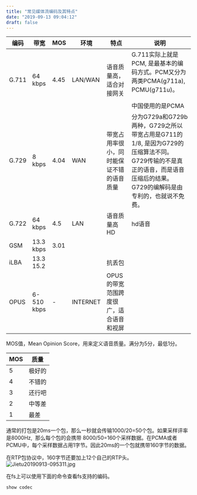 ```yaml
---
title: "常见媒体流编码及其特点"
date: "2019-09-13 09:04:12"
draft: false
---
```


| 编码 | 带宽 | MOS | 环境 | 特点 | 说明 |
| --- | --- | --- | --- | --- | --- |
| G.711 | 64 kbps | 4.45 | LAN/WAN | 语音质量高，适合对接网关 | G.711实际上就是PCM, 是最基本的编码方式。PCM又分为两类PCMA(g711a), PCMU(g711u)。<br /><br />中国使用的是PCMA |
| G.729 | 8 kbps | 4.04 | WAN | 带宽占用率很小，同时能保证不错的语音质量 | 分为G729a和G729b两种，G729之所以带宽占用是G711的1/8, 是因为G729的压缩算法不同。G729传输的不是真正的语音，而是语音压缩后的结果。<br />G729的编解码是由专利的，也就说不免费。 |
| G.722 | 64 kbps | 4.5 | LAN | 语音质量高 HD | hd语音 |
| GSM | 13.3 kbps | 3.01 |  |  |  |
| iLBA | 13.3 15.2 |  |  | 抗丢包 |  |
| OPUS | 6-510 kbps | - | INTERNET | OPUS的带宽范围跨度很广，适合语音和视屏 |  |


MOS值，Mean Opinion Score，用来定义语音质量。满分为5分，最低1分。

| MOS | 质量 |
| --- | --- |
| 5 | 极好的 |
| 4 | 不错的 |
| 3 | 还行吧 |
| 2 | 中等差 |
| 1 | 最差 |


通常的打包是20ms一个包，那么一秒就会传输1000/20=50个包。如果采样评率是8000Hz,  那么每个包的会携带 8000/50=160个采样数据。在PCMA或者PCMU中，每个采样数据占用1字节。因此20ms的一个包就携带160字节的数据。

在RTP包协议中，160字节还要加上12个自己的RTP头。<br />![Jietu20190913-095311.jpg](https://cdn.nlark.com/yuque/0/2019/jpeg/280451/1568339615992-252e86b4-91d2-44f6-b896-fe8c29d98fdc.jpeg#align=left&display=inline&height=608&name=Jietu20190913-095311.jpg&originHeight=608&originWidth=2048&size=174948&status=done&style=none&width=2048)


在fs上可以使用下面的命令查看fs支持的编码。

```bash
show codec
```


